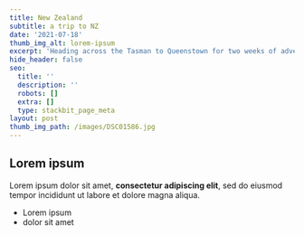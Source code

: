 ```yaml
---
title: New Zealand
subtitle: a trip to NZ
date: '2021-07-18'
thumb_img_alt: lorem-ipsum
excerpt: 'Heading across the Tasman to Queenstown for two weeks of adventure, fun, an'
hide_header: false
seo:
  title: ''
  description: ''
  robots: []
  extra: []
  type: stackbit_page_meta
layout: post
thumb_img_path: /images/DSC01586.jpg
---
```

## Lorem ipsum

Lorem ipsum dolor sit amet, **consectetur adipiscing elit**, sed do eiusmod tempor incididunt ut labore et dolore magna aliqua.

- Lorem ipsum
- dolor sit amet